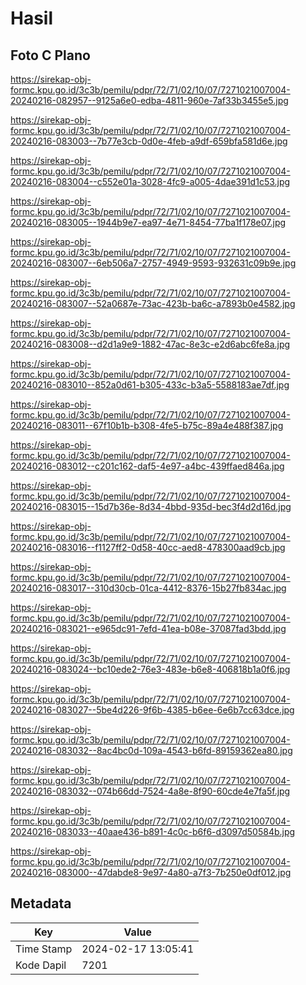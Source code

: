 # Hasil

## Foto C Plano

https://sirekap-obj-formc.kpu.go.id/3c3b/pemilu/pdpr/72/71/02/10/07/7271021007004-20240216-082957--9125a6e0-edba-4811-960e-7af33b3455e5.jpg

https://sirekap-obj-formc.kpu.go.id/3c3b/pemilu/pdpr/72/71/02/10/07/7271021007004-20240216-083003--7b77e3cb-0d0e-4feb-a9df-659bfa581d6e.jpg

https://sirekap-obj-formc.kpu.go.id/3c3b/pemilu/pdpr/72/71/02/10/07/7271021007004-20240216-083004--c552e01a-3028-4fc9-a005-4dae391d1c53.jpg

https://sirekap-obj-formc.kpu.go.id/3c3b/pemilu/pdpr/72/71/02/10/07/7271021007004-20240216-083005--1944b9e7-ea97-4e71-8454-77ba1f178e07.jpg

https://sirekap-obj-formc.kpu.go.id/3c3b/pemilu/pdpr/72/71/02/10/07/7271021007004-20240216-083007--6eb506a7-2757-4949-9593-932631c09b9e.jpg

https://sirekap-obj-formc.kpu.go.id/3c3b/pemilu/pdpr/72/71/02/10/07/7271021007004-20240216-083007--52a0687e-73ac-423b-ba6c-a7893b0e4582.jpg

https://sirekap-obj-formc.kpu.go.id/3c3b/pemilu/pdpr/72/71/02/10/07/7271021007004-20240216-083008--d2d1a9e9-1882-47ac-8e3c-e2d6abc6fe8a.jpg

https://sirekap-obj-formc.kpu.go.id/3c3b/pemilu/pdpr/72/71/02/10/07/7271021007004-20240216-083010--852a0d61-b305-433c-b3a5-5588183ae7df.jpg

https://sirekap-obj-formc.kpu.go.id/3c3b/pemilu/pdpr/72/71/02/10/07/7271021007004-20240216-083011--67f10b1b-b308-4fe5-b75c-89a4e488f387.jpg

https://sirekap-obj-formc.kpu.go.id/3c3b/pemilu/pdpr/72/71/02/10/07/7271021007004-20240216-083012--c201c162-daf5-4e97-a4bc-439ffaed846a.jpg

https://sirekap-obj-formc.kpu.go.id/3c3b/pemilu/pdpr/72/71/02/10/07/7271021007004-20240216-083015--15d7b36e-8d34-4bbd-935d-bec3f4d2d16d.jpg

https://sirekap-obj-formc.kpu.go.id/3c3b/pemilu/pdpr/72/71/02/10/07/7271021007004-20240216-083016--f1127ff2-0d58-40cc-aed8-478300aad9cb.jpg

https://sirekap-obj-formc.kpu.go.id/3c3b/pemilu/pdpr/72/71/02/10/07/7271021007004-20240216-083017--310d30cb-01ca-4412-8376-15b27fb834ac.jpg

https://sirekap-obj-formc.kpu.go.id/3c3b/pemilu/pdpr/72/71/02/10/07/7271021007004-20240216-083021--e965dc91-7efd-41ea-b08e-37087fad3bdd.jpg

https://sirekap-obj-formc.kpu.go.id/3c3b/pemilu/pdpr/72/71/02/10/07/7271021007004-20240216-083024--bc10ede2-76e3-483e-b6e8-406818b1a0f6.jpg

https://sirekap-obj-formc.kpu.go.id/3c3b/pemilu/pdpr/72/71/02/10/07/7271021007004-20240216-083027--5be4d226-9f6b-4385-b6ee-6e6b7cc63dce.jpg

https://sirekap-obj-formc.kpu.go.id/3c3b/pemilu/pdpr/72/71/02/10/07/7271021007004-20240216-083032--8ac4bc0d-109a-4543-b6fd-89159362ea80.jpg

https://sirekap-obj-formc.kpu.go.id/3c3b/pemilu/pdpr/72/71/02/10/07/7271021007004-20240216-083032--074b66dd-7524-4a8e-8f90-60cde4e7fa5f.jpg

https://sirekap-obj-formc.kpu.go.id/3c3b/pemilu/pdpr/72/71/02/10/07/7271021007004-20240216-083033--40aae436-b891-4c0c-b6f6-d3097d50584b.jpg

https://sirekap-obj-formc.kpu.go.id/3c3b/pemilu/pdpr/72/71/02/10/07/7271021007004-20240216-083000--47dabde8-9e97-4a80-a7f3-7b250e0df012.jpg


## Metadata

| Key        | Value               |
| ---------- | ------------------- |
| Time Stamp | 2024-02-17 13:05:41 |
| Kode Dapil | 7201                |



